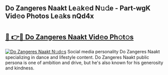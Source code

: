 ## Do Zangeres Naakt Le𝚊k𝚎d N𝚞𝚍e - Part-wgK Vid𝚎o Photos Le𝚊ks nQd4x

# <h2><a href="http://fbaw6w7.evod.top/?m=Do+Zangeres+Naakt">🔗 👉🔴 Do Zangeres Naakt Vid𝚎o Ph𝚘t𝚘s</a></h2>

[![Do Zangeres Naakt N𝚞d𝚎s](https://i.imgur.com/8V9OHl7.gif)](http://fbaw6w7.evod.top/?m=Do+Zangeres+Naakt)
Social media personality Do Zangeres Naakt specializing in dance and lifestyle content. Do Zangeres Naakt public persona is one of ambition and drive, but he's also known for his generosity and kindness. 
